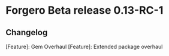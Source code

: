 # Forgero Beta release 0.13-RC-1

## Changelog
[Feature]: Gem Overhaul
[Feature]: Extended package overhaul
